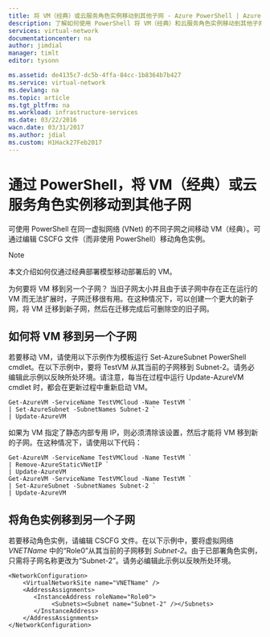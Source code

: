 ```yaml
---
title: 将 VM（经典）或云服务角色实例移动到其他子网 - Azure PowerShell | Azure
description: 了解如何使用 PowerShell 将 VM（经典）和云服务角色实例移动到其他子网。
services: virtual-network
documentationcenter: na
author: jimdial
manager: timlt
editor: tysonn

ms.assetid: de4135c7-dc5b-4ffa-84cc-1b8364b7b427
ms.service: virtual-network
ms.devlang: na
ms.topic: article
ms.tgt_pltfrm: na
ms.workload: infrastructure-services
ms.date: 03/22/2016
wacn.date: 03/31/2017
ms.author: jdial
ms.custom: H1Hack27Feb2017
---
```


# 通过 PowerShell，将 VM（经典）或云服务角色实例移动到其他子网
可使用 PowerShell 在同一虚拟网络 (VNet) 的不同子网之间移动 VM（经典）。可通过编辑 CSCFG 文件（而非使用 PowerShell）移动角色实例。

> [!NOTE]
> 本文介绍如何仅通过经典部署模型移动部署后的 VM。
> 
> 

为何要将 VM 移到另一个子网？ 当旧子网太小并且由于该子网中存在正在运行的 VM 而无法扩展时，子网迁移很有用。在这种情况下，可以创建一个更大的新子网，将 VM 迁移到新子网，然后在迁移完成后可删除空的旧子网。

## 如何将 VM 移到另一个子网
若要移动 VM，请使用以下示例作为模板运行 Set-AzureSubnet PowerShell cmdlet。在以下示例中，要将 TestVM 从其当前的子网移到 Subnet-2。请务必编辑此示例以反映所处环境。请注意，每当在过程中运行 Update-AzureVM cmdlet 时，都会在更新过程中重新启动 VM。

```
Get-AzureVM -ServiceName TestVMCloud -Name TestVM `
| Set-AzureSubnet -SubnetNames Subnet-2 `
| Update-AzureVM
```

如果为 VM 指定了静态内部专用 IP，则必须清除该设置，然后才能将 VM 移到新的子网。在这种情况下，请使用以下代码：

```
Get-AzureVM -ServiceName TestVMCloud -Name TestVM `
| Remove-AzureStaticVNetIP `
| Update-AzureVM
Get-AzureVM -ServiceName TestVMCloud -Name TestVM `
| Set-AzureSubnet -SubnetNames Subnet-2 `
| Update-AzureVM
```

## 将角色实例移到另一个子网
若要移动角色实例，请编辑 CSCFG 文件。在以下示例中，要将虚拟网络 *VNETName* 中的“Role0”从其当前的子网移到 *Subnet-2*。由于已部署角色实例，只需将子网名称更改为“Subnet-2”。请务必编辑此示例以反映所处环境。

```
<NetworkConfiguration>
    <VirtualNetworkSite name="VNETName" />
    <AddressAssignments>
       <InstanceAddress roleName="Role0">
            <Subnets><Subnet name="Subnet-2" /></Subnets>
       </InstanceAddress>
    </AddressAssignments>
</NetworkConfiguration>
```

<!---HONumber=Mooncake_0327_2017-->
<!--Update_Description: wording update-->